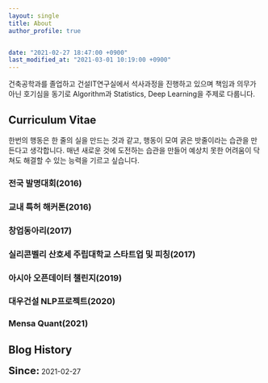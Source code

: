 ```yaml
---
layout: single
title: About
author_profile: true


date: "2021-02-27 18:47:00 +0900"
last_modified_at: "2021-03-01 10:19:00 +0900"
---
```

건축공학과를 졸업하고 건설IT연구실에서 석사과정을 진행하고 있으며 책임과 의무가 아닌 호기심을 동기로 Algorithm과 Statistics, Deep Learning을 주제로 다룹니다. 



## Curriculum Vitae
한번의 행동은 한 줄의 실을 만드는 것과 같고, 행동이 모여 굵은 밧줄이라는 습관을 만든다고 생각합니다. 매년 새로운 것에 도전하는 습관을 만들어 예상치 못한 어려움이 닥쳐도 해결할 수 있는 능력을 기르고 싶습니다.

### 전국 발명대회(2016)

### 교내 특허 해커톤(2016)

### 창업동아리(2017)

### 실리콘벨리 산호세 주립대학교 스타트업 및 피칭(2017)

### 아시아 오픈데이터 챌린지(2019)

### 대우건설 NLP프로젝트(2020)

### Mensa Quant(2021)

## Blog History
<span style="font-size: 20px;font-weight: bold;">Since:</span><span> 2021-02-27 </span>
